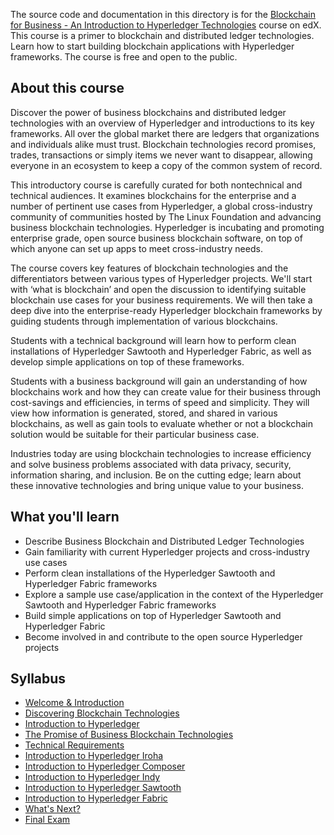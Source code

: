 The source code and documentation in this directory is for the [Blockchain for Business - An Introduction to Hyperledger Technologies](https://www.edx.org/course/blockchain-business-introduction-linuxfoundationx-lfs171x) course on edX. This course is a primer to blockchain and distributed ledger technologies. Learn how to start building blockchain applications with Hyperledger frameworks. The course is free and open to the public.


## About this course

Discover the power of business blockchains and distributed ledger technologies with an overview of Hyperledger and introductions to its key frameworks. All over the global market there are ledgers that organizations and individuals alike must trust. Blockchain technologies record promises, trades, transactions or simply items we never want to disappear, allowing everyone in an ecosystem to keep a copy of the common system of record.

This introductory course is carefully curated for both nontechnical and technical audiences. It examines blockchains for the enterprise and a number of pertinent use cases from Hyperledger, a global cross-industry community of communities hosted by The Linux Foundation and advancing business blockchain technologies. Hyperledger is incubating and promoting enterprise grade, open source business blockchain software, on top of which anyone can set up apps to meet cross-industry needs.

The course covers key features of blockchain technologies and the differentiators between various types of Hyperledger projects. We'll start with ‘what is blockchain’ and open the discussion to identifying suitable blockchain use cases for your business requirements. We will then take a deep dive into the enterprise-ready Hyperledger blockchain frameworks by guiding students through implementation of various blockchains.

Students with a technical background will learn how to perform clean installations of Hyperledger Sawtooth and Hyperledger Fabric, as well as develop simple applications on top of these frameworks.

Students with a business background will gain an understanding of how blockchains work and how they can create value for their business through cost-savings and efficiencies, in terms of speed and simplicity. They will view how information is generated, stored, and shared in various blockchains, as well as gain tools to evaluate whether or not a blockchain solution would be suitable for their particular business case.

Industries today are using blockchain technologies to increase efficiency and solve business problems associated with data privacy, security, information sharing, and inclusion. Be on the cutting edge; learn about these innovative technologies and bring unique value to your business.

## What you'll learn
* Describe Business Blockchain and Distributed Ledger Technologies
* Gain familiarity with current Hyperledger projects and cross-industry use cases
* Perform clean installations of the Hyperledger Sawtooth and Hyperledger Fabric frameworks
* Explore a sample use case/application in the context of the Hyperledger Sawtooth and Hyperledger Fabric frameworks
* Build simple applications on top of Hyperledger Sawtooth and Hyperledger Fabric
* Become involved in and contribute to the open source Hyperledger projects

## Syllabus

* [Welcome & Introduction](docs/welcome-intro.md)
* [Discovering Blockchain Technologies](docs/discovering-blockchain-technologies.md)
* [Introduction to Hyperledger](docs/introduction-to-hyperledger.md)
* [The Promise of Business Blockchain Technologies](docs/the-promise-of-business-blockchain-technologies.md)
* [Technical Requirements](docs/technical-requirements.md)
* [Introduction to Hyperledger Iroha](docs/introduction-to-hyperledger-iroha.md)
* [Introduction to Hyperledger Composer](docs/introduction-to-hyperledger-composer.md)
* [Introduction to Hyperledger Indy](docs/introduction-to-hyperledger-indy.md)
* [Introduction to Hyperledger Sawtooth](docs/introduction-to-hyperledger-sawtooth.md)
* [Introduction to Hyperledger Fabric](docs/introduction-to-hyperledger-fabric.md)
* [What's Next?](docs/whats-next.md)
* [Final Exam](docs/final-exam.md)
